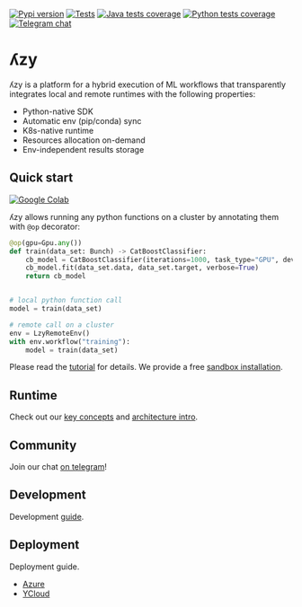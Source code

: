[![Pypi version](https://img.shields.io/pypi/v/pylzy)](https://pypi.org/project/pylzy/)
[![Tests](https://github.com/lambda-zy/lzy/actions/workflows/pull-tests.yaml/badge.svg)](https://github.com/lambda-zy/lzy/actions/workflows/pull-tests.yaml)
[![Java tests coverage](https://gist.githubusercontent.com/mrMakaronka/be651155cb12a8006cecdee948ce1a0a/raw/master-java-coverage.svg)]()
[![Python tests coverage](https://gist.githubusercontent.com/mrMakaronka/0095e900fb0fcbe5575ddc3c717fb65b/raw/master-coverage.svg)](https://github.com/lambdazy/lzy/tree/master/pylzy/tests)
[![Telegram chat](https://img.shields.io/badge/chat-on%20Telegram-2ba2d9.svg)](https://t.me/+ad3OA-J96b9jYWJi)

# ʎzy

ʎzy is a platform for a hybrid execution of ML workflows that transparently integrates local and remote runtimes
with the following properties:

- Python-native SDK
- Automatic env (pip/conda) sync
- K8s-native runtime
- Resources allocation on-demand
- Env-independent results storage

## Quick start

[![Google Colab](https://colab.research.google.com/assets/colab-badge.svg)](https://colab.research.google.com/drive/1Z7CERGqTU-ZTu3dwbeZxD9zJ6L8oQBbN?usp=sharing)

ʎzy allows running any python functions on a cluster by annotating them with `@op` decorator:

```python
@op(gpu=Gpu.any())
def train(data_set: Bunch) -> CatBoostClassifier:
    cb_model = CatBoostClassifier(iterations=1000, task_type="GPU", devices='0:1', train_dir='/tmp/catboost')
    cb_model.fit(data_set.data, data_set.target, verbose=True)
    return cb_model


# local python function call
model = train(data_set)

# remote call on a cluster
env = LzyRemoteEnv()
with env.workflow("training"):
    model = train(data_set)
```

Please read the [tutorial](https://github.com/lambdazy/lzy/tree/master/docs/tutorials/0-contents.md) for details. We provide a free [sandbox installation](https://lzy.ai).

## Runtime

Check out our [key concepts](https://github.com/lambdazy/lzy/tree/master/docs/arch/key-concepts.md) and [architecture intro](https://github.com/lambdazy/lzy/tree/master/docs/arch/intro_en.md).

## Community

Join our chat [on telegram](https://t.me/+ad3OA-J96b9jYWJi)!

## Development

Development [guide](https://github.com/lambdazy/lzy/tree/master/docs/development.md).

## Deployment

Deployment guide.

* [Azure](https://github.com/lambdazy/lzy/tree/master/docs/deployment_azure.md)
* [YCloud](https://github.com/lambdazy/lzy/tree/master/docs/deployment_ycloud.md)
